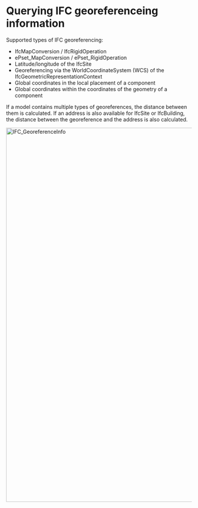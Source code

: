 # Querying IFC georeferenceing information

Supported types of IFC georeferencing:
- IfcMapConversion / IfcRigidOperation
- ePset_MapConversion / ePset_RigidOperation
- Latitude/longitude of the IfcSite
- Georeferencing via the WorldCoordinateSystem (WCS) of the IfcGeometricRepresentationContext
- Global coordinates in the local placement of a component
- Global coordinates within the coordinates of the geometry of a component

If a model contains multiple types of georeferences, the distance between them is calculated.
If an address is also available for IfcSite or IfcBuilding, the distance between the georeference and the address is also calculated.

<img width="854" height="1011" alt="IFC_GeoreferenceInfo" src="https://github.com/user-attachments/assets/edf538b2-598f-4705-8f49-89061ec6648c" />
